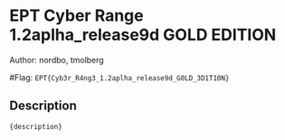 # EPT Cyber Range 1.2aplha_release9d GOLD EDITION
Author: nordbo, tmolberg

#Flag: `EPT{Cyb3r_R4ng3_1.2aplha_release9d_G0LD_3D1T10N}`
## Description
```
{description}
```

